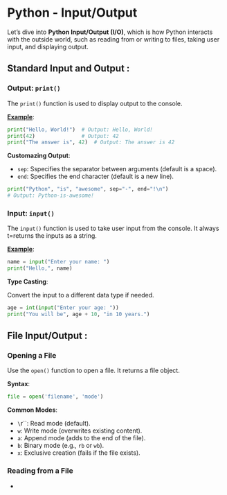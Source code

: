 # Python - Input/Output

Let’s dive into **Python Input/Output (I/O)**, which is how Python interacts with the outside world, such as reading from or writing to files, taking user input, and displaying output.

## Standard Input and Output :

### Output: `print()`

The `print()` function is used to display output to the console.

<ins>**Example**</ins>:

```python
print("Hello, World!")  # Output: Hello, World!
print(42)               # Output: 42
print("The answer is", 42)  # Output: The answer is 42
```

**Customazing Output**:

* `sep`: Sspecifies the separator between arguments (default is a space).
* `end`: Specifies the end character (default is a new line).

```python
print("Python", "is", "awesome", sep="-", end="!\n")
# Output: Python-is-awesome!
```

### Input: `input()`

The `input()` function is used to take user input from the console. It always t=returns the inputs as a string.

<ins>**Example**</ins>:

```python
name = input("Enter your name: ")
print("Hello,", name)
```

**Type Casting**:

Convert the input to a different data type if needed.

```python
age = int(input("Enter your age: "))
print("You will be", age + 10, "in 10 years.")
```

## File Input/Output :

### Opening a File

Use the `open()` function to open a file. It returns a file object.

**Syntax**:

```python
file = open('filename', 'mode')
```

**Common Modes**:

* `\`r\``: Read mode (default).
* ``w``: Write mode (overwrites existing content).
* ``a``: Append mode (adds to the end of the file).
* ``b``: Binary mode (e.g., ``rb`` or ``wb``).
* ``x``: Exclusive creation (fails if the file exists).

### Reading from a File

* 